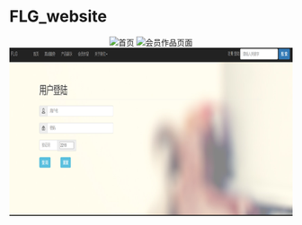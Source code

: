# FLG_website
<div align=center>
<img src="https://github.com/fhgreenery/FLG_website/blob/main/index.png" width="850" height="900" alt="首页"/>
<img src="https://github.com/fhgreenery/FLG_website/blob/main/works.png" width="650" height="600" alt="会员作品页面"/>
<img src="https://github.com/fhgreenery/FLG_website/blob/main/login.png" width="650" height="300" alt="登录页面"/>
</div>
